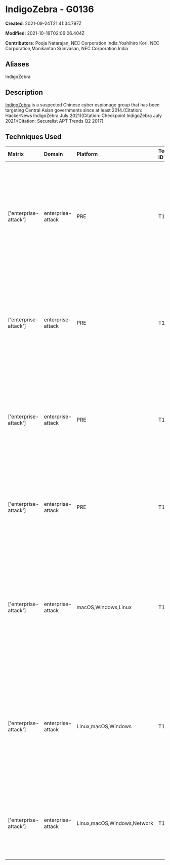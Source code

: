 # IndigoZebra - G0136

**Created**: 2021-09-24T21:41:34.797Z

**Modified**: 2021-10-16T02:06:06.404Z

**Contributors**: Pooja Natarajan, NEC Corporation India,Yoshihiro Kori, NEC Corporation,Manikantan Srinivasan, NEC Corporation India

## Aliases

IndigoZebra

## Description

[IndigoZebra](https://attack.mitre.org/groups/G0136) is a suspected Chinese cyber espionage group that has been targeting Central Asian governments since at least 2014.(Citation: HackerNews IndigoZebra July 2021)(Citation: Checkpoint IndigoZebra July 2021)(Citation: Securelist APT Trends Q2 2017)

## Techniques Used

|Matrix|Domain|Platform|Technique ID|Technique Name|Use|
| :---| :---| :---| :---| :---| :---|
|['enterprise-attack']|enterprise-attack|PRE|T1583.001|Domains|[IndigoZebra](https://attack.mitre.org/groups/G0136) has established domains, some of which were designed to look like official government domains, for their operations.(Citation: Checkpoint IndigoZebra July 2021)|
|['enterprise-attack']|enterprise-attack|PRE|T1588.002|Tool|[IndigoZebra](https://attack.mitre.org/groups/G0136) has acquired open source tools such as [NBTscan](https://attack.mitre.org/software/S0590) and Meterpreter for their operations.(Citation: Checkpoint IndigoZebra July 2021)(Citation: Securelist APT Trends Q2 2017) |
|['enterprise-attack']|enterprise-attack|PRE|T1583.006|Web Services|[IndigoZebra](https://attack.mitre.org/groups/G0136) created Dropbox accounts for their operations.(Citation: HackerNews IndigoZebra July 2021)(Citation: Checkpoint IndigoZebra July 2021)|
|['enterprise-attack']|enterprise-attack|PRE|T1586.002|Email Accounts|[IndigoZebra](https://attack.mitre.org/groups/G0136) has compromised legitimate email accounts to use in their spearphishing operations.(Citation: Checkpoint IndigoZebra July 2021)|
|['enterprise-attack']|enterprise-attack|macOS,Windows,Linux|T1566.001|Spearphishing Attachment|[IndigoZebra](https://attack.mitre.org/groups/G0136) sent spearphishing emails containing malicious password-protected RAR attachments.(Citation: HackerNews IndigoZebra July 2021)(Citation: Checkpoint IndigoZebra July 2021)|
|['enterprise-attack']|enterprise-attack|Linux,macOS,Windows|T1204.002|Malicious File|[IndigoZebra](https://attack.mitre.org/groups/G0136) sent spearphishing emails containing malicious attachments that urged recipients to review modifications in the file which would trigger the attack.(Citation: HackerNews IndigoZebra July 2021)|
|['enterprise-attack']|enterprise-attack|Linux,macOS,Windows,Network|T1105|Ingress Tool Transfer|[IndigoZebra](https://attack.mitre.org/groups/G0136) has downloaded additional files and tools from its C2 server.(Citation: Checkpoint IndigoZebra July 2021)|
